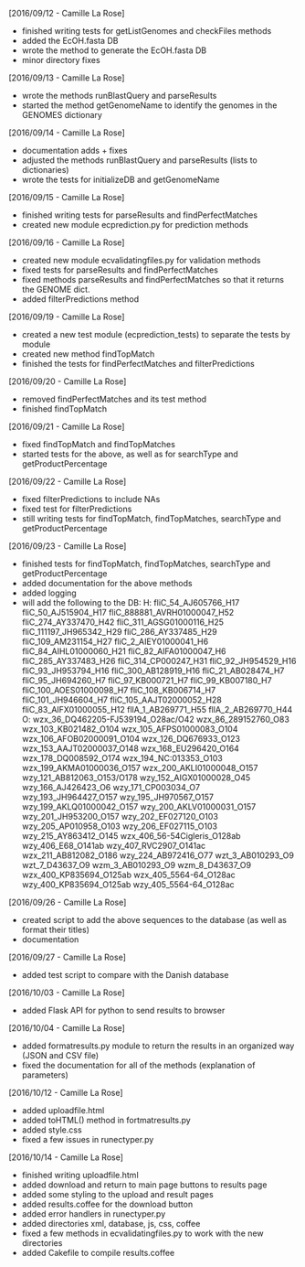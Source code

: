[2016/09/12 - Camille La Rose]
- finished writing tests for getListGenomes and checkFiles methods
- added the EcOH.fasta DB
- wrote the method to generate the EcOH.fasta DB
- minor directory fixes

[2016/09/13 - Camille La Rose]
- wrote the methods runBlastQuery and parseResults
- started the method getGenomeName to identify the genomes in the GENOMES dictionary

[2016/09/14 - Camille La Rose]
- documentation adds + fixes
- adjusted the methods runBlastQuery and parseResults (lists to dictionaries)
- wrote the tests for initializeDB and getGenomeName

[2016/09/15 - Camille La Rose]
- finished writing tests for parseResults and  findPerfectMatches
- created  new module ecprediction.py for prediction methods

[2016/09/16 - Camille La Rose]
- created new module ecvalidatingfiles.py for validation methods
- fixed tests for parseResults and findPerfectMatches
- fixed methods parseResults and findPerfectMatches so that it returns the GENOME dict.
- added filterPredictions method

[2016/09/19 - Camille La Rose]
- created a new test module (ecprediction_tests) to separate the tests by module
- created new method findTopMatch
- finished the tests for findPerfectMatches and filterPredictions

[2016/09/20 - Camille La Rose]
- removed findPerfectMatches and its test method
- finished findTopMatch

[2016/09/21 - Camille La Rose]
- fixed findTopMatch and findTopMatches
- started tests for the above, as well as for searchType and getProductPercentage

[2016/09/22 - Camille La Rose]
- fixed filterPredictions to include NAs
- fixed test for filterPredictions
- still writing tests for findTopMatch, findTopMatches, searchType and getProductPercentage

[2016/09/23 - Camille La Rose]
- finished tests for findTopMatch, findTopMatches, searchType and getProductPercentage
- added documentation for the above methods
- added logging
- will add the following to the DB:
      H:
        fliC_54_AJ605766_H17
        fliC_50_AJ515904_H17
        fliC_888881_AVRH01000047_H52
        fliC_274_AY337470_H42
        fliC_311_AGSG01000116_H25
        fliC_111197_JH965342_H29
        fliC_286_AY337485_H29
        fliC_109_AM231154_H27
        fliC_2_AIEY01000041_H6
        fliC_84_AIHL01000060_H21
        fliC_82_AIFA01000047_H6
        fliC_285_AY337483_H26
        fliC_314_CP000247_H31
        fliC_92_JH954529_H16
        fliC_93_JH953794_H16
        fliC_300_AB128919_H16
        fliC_21_AB028474_H7
        fliC_95_JH694260_H7
        fliC_97_KB000721_H7
        fliC_99_KB007180_H7
        fliC_100_AOES01000098_H7
        fliC_108_KB006714_H7
        fliC_101_JH946604_H7
        fliC_105_AAJT02000052_H28
        fliC_83_AIFX01000055_H12
        fllA_1_AB269771_H55
        fllA_2_AB269770_H44
      O:
        wzx_36_DQ462205-FJ539194_O28ac/O42
        wzx_86_289152760_O83
        wzx_103_KB021482_O104
        wzx_105_AFPS01000083_O104
        wzx_106_AFOB02000091_O104
        wzx_126_DQ676933_O123
        wzx_153_AAJT02000037_O148
        wzx_168_EU296420_O164
        wzx_178_DQ008592_O174
        wzx_194_NC:013353_O103
        wzx_199_AKMA01000036_O157
        wzx_200_AKLI01000048_O157
        wzy_121_AB812063_O153/O178
        wzy_152_AIGX01000028_O45
        wzy_166_AJ426423_O6
        wzy_171_CP003034_O7
        wzy_193_JH964427_O157
        wzy_195_JH970567_O157
        wzy_199_AKLQ01000042_O157
        wzy_200_AKLV01000031_O157
        wzy_201_JH953200_O157
        wzy_202_EF027120_O103
        wzy_205_AP010958_O103
        wzy_206_EF027115_O103
        wzy_215_AY863412_O145
        wzx_406_56-54Cigleris_O128ab
        wzy_406_E68_O141ab
        wzy_407_RVC2907_O141ac
        wzx_211_AB812082_O186
        wzy_224_AB972416_O77
        wzt_3_AB010293_O9
        wzt_7_D43637_O9
        wzm_3_AB010293_O9
        wzm_8_D43637_O9
        wzx_400_KP835694_O125ab
        wzx_405_5564-64_O128ac
        wzy_400_KP835694_O125ab
        wzy_405_5564-64_O128ac

[2016/09/26 - Camille La Rose]
- created script to add the above sequences to the database (as well as format their titles)
- documentation

[2016/09/27 - Camille La Rose]
- added test script to compare with the Danish database

[2016/10/03 - Camille La Rose]
- added Flask API for python to send results to browser

[2016/10/04 - Camille La Rose]
- added formatresults.py module to return the results in an organized way (JSON and CSV file)
- fixed the documentation for all of the methods (explanation of parameters)

[2016/10/12 - Camille La Rose]
- added uploadfile.html
- added toHTML() method in fortmatresults.py
- added style.css
- fixed a few issues in runectyper.py

[2016/10/14 - Camille La Rose]
- finished writing uploadfile.html
- added download and return to main page buttons to results page
- added some styling to the upload and result pages
- added results.coffee for the download button
- added error handlers in runectyper.py
- added directories xml, database, js, css, coffee
- fixed a few methods in ecvalidatingfiles.py to work with the new directories
- added Cakefile to compile results.coffee